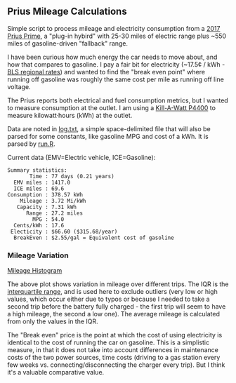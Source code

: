 ## Prius Mileage Calculations

Simple script to process mileage and electricity consumption from a
[2017 Prius Prime][Prime], a "plug-in hybird" with 25-30 miles of
electric range plus ~550 miles of gasoline-driven "fallback" range.

I have been curious how much energy the car needs to move about, and
how that compares to gasoline. I pay a fair bit for electricity
(~17.5&#162; / kWh - [BLS regional rates][BLS]) and wanted to find the
"break even point" where running off gasoline was roughly the same
cost per mile as running off line voltage.

The Prius reports both electrical and fuel consumption metrics, but I
wanted to measure consumption at the outlet. I am using a
[Kill-A-Watt P4400][KillAWatt] to measure kilowatt&middot;hours (kWh)
at the outlet.

Data are noted in [log.txt](log.txt), a simple space-delimited file
that will also be parsed for some constants, like gasoline MPG and
cost of a kWh. It is parsed by [run.R](run.R).

[Prime]: https://en.wikipedia.org/wiki/Toyota_Prius_Plug-in_Hybrid
[KillAWatt]: http://www.p3international.com/products/p4400.html
[BLS]: https://www.bls.gov/regions/new-york-new-jersey/news-release/averageenergyprices_newyorkarea.htm

Current data (EMV=Electric vehicle, ICE=Gasoline):
```
Summary statistics:
       Time : 77 days (0.21 years)
  EMV miles : 1417.0
  ICE miles : 69.6
Consumption : 378.57 kWh
    Mileage : 3.72 Mi/kWh
   Capacity : 7.31 kWh
      Range : 27.2 miles
        MPG : 54.0
  Cents/kWh : 17.6
 Electicity : $66.60 ($315.68/year)
  BreakEven : $2.55/gal = Equivalent cost of gasoline

```


### Mileage Variation

[Mileage Histogram](Mileage.png)

The above plot shows variation in mileage over different trips. The
IQR is the [interquartile range][IQR], and is used here to exclude
outliers (very low or high values, which occur either due to typos or
because I needed to take a second trip before the battery fully
charged - the first trip will seem to have a high mileage, the second
a low one). The average mileage is calculated from only the values in
the IQR.

The "Break even" price is the point at which the cost of using
electricity is identical to the cost of running the car on
gasoline. This is a simplistic measure, in that it does not take into
account differences in maintenance costs of the two power sources,
time costs (driving to a gas station every few weeks
vs. connecting/disconnecting the charger every trip). But I think it's
a valuable comparative value.

[IQR]: https://en.wikipedia.org/wiki/Interquartile_range
